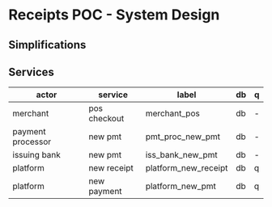 # Receipts POC - System Design

## Simplifications

## Services

actor|service|label|db|q|
-----|-------|-----|--|-|
merchant|pos checkout|merchant_pos|db|-|
payment processor|new pmt|pmt_proc_new_pmt|db|-|
issuing bank|new pmt|iss_bank_new_pmt|db|-|
platform|new receipt|platform_new_receipt|db|q|
platform|new payment|platform_new_pmt|db|q|